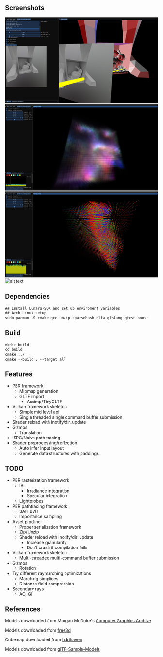 ## Screenshots
![alt text](images/screenshot_1.png)
![alt text](images/screenshot_2.png)
![alt text](images/screenshot_3.png)
![alt text](images/record_1.gif)
## Dependencies
```console
## Install Lunarg-SDK and set up enviroment variables
## Arch Linux setup
sudo pacman -S cmake gcc unzip sparsehash glfw glslang gtest boost
```
## Build
```console
mkdir build
cd build
cmake ../
cmake --build . --target all
```

## Features
* PBR framework
  * Mipmap generation
  * GLTF import
    * Assimp/TinyGLTF
* Vulkan framework skeleton
  * Simple mid level api
  * Single threaded single command buffer submission
* Shader reload with inotify/dir_update
* Gizmos
  * Translation
* ISPC/Naive path tracing
* Shader preprocessing/reflection
  * Auto infer input layout
  * Generate data structures with paddings

## TODO
* PBR rasterization framework
  * IBL
	* Irradiance integration
	* Specular integration
  * Lightprobes
* PBR pathtracing framework
  * SAH BVH
  * Importance sampling
* Asset pipeline
  * Proper serialization framework
  * Zip/Unzip
  * Shader reload with inotify/dir_update
    * Increase granularity
    * Don't crash if compilation fails
* Vulkan framework skeleton
  * Multi-threaded multi-command buffer submission
* Gizmos
  * Rotation
* Try different raymarching optimizations
  * Marching simplices
  * Distance field compression
* Secondary rays
  * AO, GI

## References
Models downloaded from Morgan McGuire's [Computer Graphics Archive](https://casual-effects.com/data)

Models downloaded from [free3d](https://free3d.com/3d-model/low-poly-male-26691.html)  

Cubemap downloaded from [hdrihaven](https://hdrihaven.com/hdri/?h=industrial_pipe_and_valve_01)

Models downloaded from [glTF-Sample-Models](https://github.com/KhronosGroup/glTF-Sample-Models)
